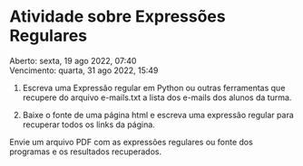 # Atividade sobre Expressões Regulares

Aberto: sexta, 19 ago 2022, 07:40 \
Vencimento: quarta, 31 ago 2022, 15:49

1.  Escreva uma Expressão regular em Python ou outras ferramentas que recupere do arquivo e-mails.txt a lista dos e-mails dos alunos da turma.

2.  Baixe o fonte de uma página html e escreva uma expressão regular para recuperar todos os links da página.

Envie um arquivo PDF com as expressões regulares ou fonte dos programas e os resultados recuperados.
